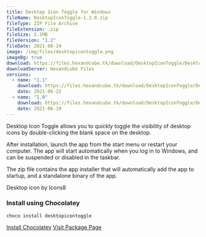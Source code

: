 ```yaml
---
title: Desktop Icon Toggle for Windows
fileName: DesktopIconToggle-1.2.0.zip
fileType: ZIP File Archive
fileExtension: .zip
fileSize: 2.1MB
fileVersion: "1.2"
fileDate: 2021-08-24
image: /img/files/desktopicontoggle.png
imageBg: true
download: https://files.hexandcube.tk/download/DesktopIconToggle/DesktopIconToggle-1.2.0.zip
downloadServer: Hexandcube Files
versions:
  - name: "1.1"
    download: https://files.hexandcube.tk/download/DesktopIconToggle/DesktopIconToggle-1.1.zip
    date: 2021-06-22
  - name: "1.0"
    download: https://files.hexandcube.tk/download/DesktopIconToggle/DesktopIconToggle-1.0.zip
    date: 2021-06-19
---
```


Desktop Icon Toggle allows you to quickly toggle the visibility
of desktop icons by double-clicking the blank space on the desktop.

After installation, launch the app from the start menu or
restart your computer. The app will start automatically when
you log in to Windows, and can be suspended or disabled in
the taskbar.

The zip file contains the app installer that will
automatically add the app to startup, and a standalone
binary of the app.

Desktop icon by Icons8

### Install using Chocolatey

`choco install desktopicontoggle`

<a class="btn btn-primary" href="https://chocolatey.org/install" target="_blank"><i class="fas fa-download"></i> Install Chocolatey</a>
<a class="btn" href="https://community.chocolatey.org/packages/desktopicontoggle" target="_blank"><i class="fas fa-external-link-alt"></i> Visit Package Page</a>

